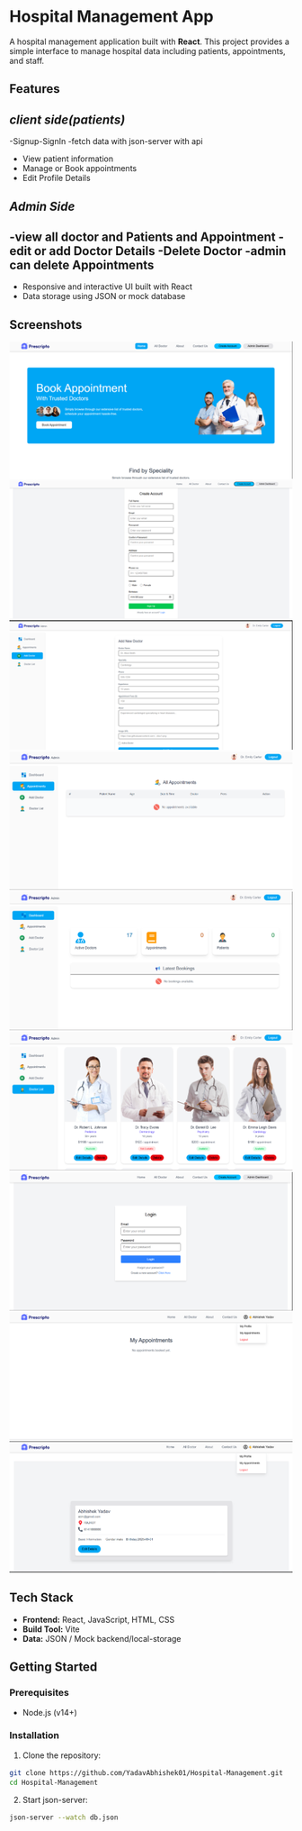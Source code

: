 # Hospital Management App

A hospital management application built with **React**. This project provides a simple interface to manage hospital data including patients, appointments, and staff.

## Features

*client side(patients)*
------------------------------
-Signup-SignIn
-fetch data with json-server with api
- View patient information
- Manage or Book  appointments
- Edit Profile Details


*Admin Side*
-----------------------------------
-view all doctor and Patients and Appointment
-edit or add Doctor Details
-Delete Doctor
-admin can delete Appointments
----------------------
- Responsive and interactive UI built with React
- Data storage using JSON or mock database

## Screenshots
![Landing](src/assets/landing.png)
![Signup](src/assets/signup.png)
![Admin Add Doctor](src/assets/admin-adddoctor.png)
![Admin Appointment](src/assets/admin-appointment.png)
![Admin Dashboard](src/assets/admin-dashboard.png)
![Admin Doctors](src/assets/admin-doctoes.png)
![Login](src/assets/login.png)
![My Appointment](src/assets/Myappointment.png)
![Profile](src/assets/profile.png)

## Tech Stack

- **Frontend:** React, JavaScript, HTML, CSS
- **Build Tool:** Vite
- **Data:** JSON / Mock backend/local-storage

## Getting Started

### Prerequisites

- Node.js (v14+)

### Installation

1. Clone the repository:

```bash
git clone https://github.com/YadavAbhishek01/Hospital-Management.git
cd Hospital-Management
```

2. Start json-server:

```bash
json-server --watch db.json
```
